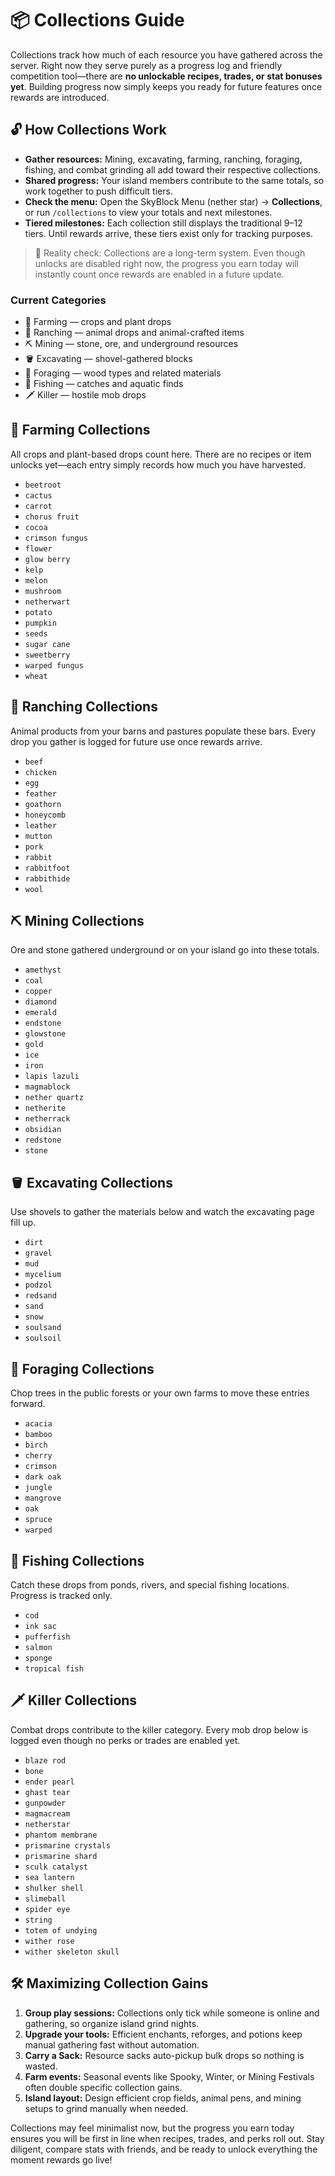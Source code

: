 # 📦 Collections Guide

Collections track how much of each resource you have gathered across the server. Right now they serve purely as a progress log and friendly competition tool—there are **no unlockable recipes, trades, or stat bonuses yet**. Building progress now simply keeps you ready for future features once rewards are introduced.

## 🔓 How Collections Work

* **Gather resources:** Mining, excavating, farming, ranching, foraging, fishing, and combat grinding all add toward their respective collections.
* **Shared progress:** Your island members contribute to the same totals, so work together to push difficult tiers.
* **Check the menu:** Open the SkyBlock Menu (nether star) → **Collections**, or run `/collections` to view your totals and next milestones.
* **Tiered milestones:** Each collection still displays the traditional 9–12 tiers. Until rewards arrive, these tiers exist only for tracking purposes.

> 🎯 Reality check: Collections are a long-term system. Even though unlocks are disabled right now, the progress you earn today will instantly count once rewards are enabled in a future update.

### Current Categories

* 🧺 Farming — crops and plant drops
* 🐄 Ranching — animal drops and animal-crafted items
* ⛏️ Mining — stone, ore, and underground resources
* 🪣 Excavating — shovel-gathered blocks
* 🌲 Foraging — wood types and related materials
* 🎣 Fishing — catches and aquatic finds
* 🗡️ Killer — hostile mob drops

## 🧺 Farming Collections

All crops and plant-based drops count here. There are no recipes or item unlocks yet—each entry simply records how much you have harvested.

* `beetroot`
* `cactus`
* `carrot`
* `chorus fruit`
* `cocoa`
* `crimson fungus`
* `flower`
* `glow berry`
* `kelp`
* `melon`
* `mushroom`
* `netherwart`
* `potato`
* `pumpkin`
* `seeds`
* `sugar cane`
* `sweetberry`
* `warped fungus`
* `wheat`

## 🐄 Ranching Collections

Animal products from your barns and pastures populate these bars. Every drop you gather is logged for future use once rewards arrive.

* `beef`
* `chicken`
* `egg`
* `feather`
* `goathorn`
* `honeycomb`
* `leather`
* `mutton`
* `pork`
* `rabbit`
* `rabbitfoot`
* `rabbithide`
* `wool`

## ⛏️ Mining Collections

Ore and stone gathered underground or on your island go into these totals.

* `amethyst`
* `coal`
* `copper`
* `diamond`
* `emerald`
* `endstone`
* `glowstone`
* `gold`
* `ice`
* `iron`
* `lapis lazuli`
* `magmablock`
* `nether quartz`
* `netherite`
* `netherrack`
* `obsidian`
* `redstone`
* `stone`

## 🪣 Excavating Collections

Use shovels to gather the materials below and watch the excavating page fill up.

* `dirt`
* `gravel`
* `mud`
* `mycelium`
* `podzol`
* `redsand`
* `sand`
* `snow`
* `soulsand`
* `soulsoil`

## 🌲 Foraging Collections

Chop trees in the public forests or your own farms to move these entries forward.

* `acacia`
* `bamboo`
* `birch`
* `cherry`
* `crimson`
* `dark oak`
* `jungle`
* `mangrove`
* `oak`
* `spruce`
* `warped`

## 🎣 Fishing Collections

Catch these drops from ponds, rivers, and special fishing locations. Progress is tracked only.

* `cod`
* `ink sac`
* `pufferfish`
* `salmon`
* `sponge`
* `tropical fish`

## 🗡️ Killer Collections

Combat drops contribute to the killer category. Every mob drop below is logged even though no perks or trades are enabled yet.

* `blaze rod`
* `bone`
* `ender pearl`
* `ghast tear`
* `gunpowder`
* `magmacream`
* `netherstar`
* `phantom membrane`
* `prismarine crystals`
* `prismarine shard`
* `sculk catalyst`
* `sea lantern`
* `shulker shell`
* `slimeball`
* `spider eye`
* `string`
* `totem of undying`
* `wither rose`
* `wither skeleton skull`

## 🛠️ Maximizing Collection Gains

1. **Group play sessions:** Collections only tick while someone is online and gathering, so organize island grind nights.
2. **Upgrade your tools:** Efficient enchants, reforges, and potions keep manual gathering fast without automation.
3. **Carry a Sack:** Resource sacks auto-pickup bulk drops so nothing is wasted.
4. **Farm events:** Seasonal events like Spooky, Winter, or Mining Festivals often double specific collection gains.
5. **Island layout:** Design efficient crop fields, animal pens, and mining setups to grind manually when needed.

Collections may feel minimalist now, but the progress you earn today ensures you will be first in line when recipes, trades, and perks roll out. Stay diligent, compare stats with friends, and be ready to unlock everything the moment rewards go live!
